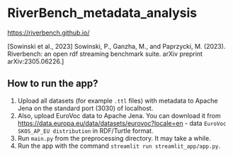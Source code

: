 # RiverBench_metadata_analysis

https://riverbench.github.io/

[Sowinski et al., 2023] Sowinski, P., Ganzha, M., and Paprzycki, M. (2023). Riverbench: an open rdf
streaming benchmark suite. arXiv preprint arXiv:2305.06226.]

## How to run the app?

1. Upload all datasets (for example `.ttl` files) with metadata to Apache Jena on the standard port (3030) of localhost.
2. Also, upload EuroVoc data to Apache Jena. You can download it from https://data.europa.eu/data/datasets/eurovoc?locale=en - data `EuroVoc SKOS_AP_EU distribution` in RDF/Turtle format.
3. Run `main.py` from the preprocessing directory. It may take a while.
4. Run the app with the command `streamlit run streamlit_app/app.py`.

